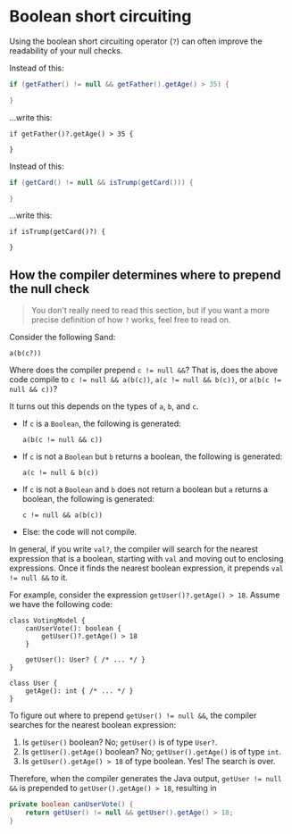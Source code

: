 # Boolean short circuiting

Using the boolean short circuiting operator (`?`) can often improve the readability of your null checks.

Instead of this:

```java
if (getFather() != null && getFather().getAge() > 35) {

}
```

...write this:

```sand
if getFather()?.getAge() > 35 {

}
```

Instead of this:

```java
if (getCard() != null && isTrump(getCard())) {

}
```

...write this:

```sand
if isTrump(getCard()?) {

}
```

## How the compiler determines where to prepend the null check

> You don't really need to read this section, but if you want a more precise definition of how `?` works, feel free to read on.

Consider the following Sand:

```sand
a(b(c?))
```

Where does the compiler prepend `c != null &&`? That is, does the above code compile to `c != null && a(b(c))`, `a(c != null && b(c))`, or `a(b(c != null && c))`?

It turns out this depends on the types of `a`, `b`, and `c`.

- If `c` is a `Boolean`, the following is generated:
  ```sand
  a(b(c != null && c))
  ```
- If `c` is not a `Boolean` but `b` returns a boolean, the following is generated:
  ```sand
  a(c != null & b(c))
  ```
- If `c` is not a `Boolean` and `b` does not return a boolean but `a` returns a boolean, the following is generated:
  ```sand
  c != null && a(b(c))
  ```
- Else: the code will not compile.

In general, if you write `val?`, the compiler will search for the nearest expression that is a boolean, starting with `val` and moving out to enclosing expressions.
Once it finds the nearest boolean expression, it prepends `val != null &&` to it.

For example, consider the expression `getUser()?.getAge() > 18`.
Assume we have the following code:

```sand
class VotingModel {
    canUserVote(): boolean {
        getUser()?.getAge() > 18
    }

    getUser(): User? { /* ... */ }
}

class User {
    getAge(): int { /* ... */ }
}
```

To figure out where to prepend `getUser() != null &&`, the compiler searches for the nearest boolean expression:

1. Is `getUser()` boolean? No; `getUser()` is of type `User?`.
2. Is `getUser().getAge()` boolean? No; `getUser().getAge()` is of type `int`.
3. Is `getUser().getAge() > 18` of type boolean. Yes! The search is over.

Therefore, when the compiler generates the Java output, `getUser != null &&` is prepended to `getUser().getAge() > 18`, resulting in

```java
private boolean canUserVote() {
    return getUser() != null && getUser().getAge() > 18;
}
```
